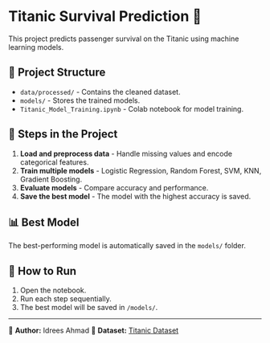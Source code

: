# Titanic Survival Prediction 🚢

This project predicts passenger survival on the Titanic using machine learning models.

## 📂 Project Structure
- `data/processed/` - Contains the cleaned dataset.
- `models/` - Stores the trained models.
- `Titanic_Model_Training.ipynb` - Colab notebook for model training.

## 🔧 Steps in the Project
1. **Load and preprocess data** - Handle missing values and encode categorical features.
2. **Train multiple models** - Logistic Regression, Random Forest, SVM, KNN, Gradient Boosting.
3. **Evaluate models** - Compare accuracy and performance.
4. **Save the best model** - The model with the highest accuracy is saved.

## 📊 Best Model
The best-performing model is automatically saved in the `models/` folder.

## 🚀 How to Run
1. Open the notebook.
2. Run each step sequentially.
3. The best model will be saved in `/models/`.

---

🔹 **Author:** Idrees Ahmad
🔹 **Dataset:** [Titanic Dataset](https://www.kaggle.com/c/titanic)  
